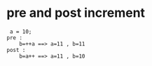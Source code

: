 # pre and post increment  
     a = 10;
    pre : 
        b=++a ==> a=11 , b=11
    post : 
        b=a++ ==> a=11 , b=10
